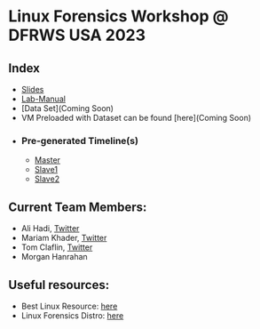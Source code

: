 # Linux Forensics Workshop @ DFRWS USA 2023

## Index
- [Slides](https://github.com/ashemery/LinuxForensics/blob/master/Workshops/DFRWS_USA_2023/Linux-Forensics-Workshop-Slides.pdf)
- [Lab-Manual](https://github.com/ashemery/LinuxForensics/blob/master/Workshops/DFRWS_USA_2023/Linux-Forensics-Workshop-Manual.pdf)
- [Data Set](Coming Soon)
- VM Preloaded with Dataset can be found [here](Coming Soon)
- ### Pre-generated Timeline(s)
  - [Master](https://github.com/ashemery/LinuxForensics/blob/master/Workshops/DFRWS_USA_2023/master.csv)
  - [Slave1](https://github.com/ashemery/LinuxForensics/blob/master/Workshops/DFRWS_USA_2023/slave1.csv)
  - [Slave2](https://github.com/ashemery/LinuxForensics/blob/master/Workshops/DFRWS_USA_2023/slave2.csv)


## Current Team Members:
- Ali Hadi, [Twitter](https://twitter.com/binaryz0ne)
- Mariam Khader, [Twitter](https://twitter.com/maryst33d)
- Tom Claflin, [Twitter](https://twitter.com/_cyberyom)
- Morgan Hanrahan

## Useful resources:
- Best Linux Resource: [here](https://man7.org/tlpi/index.html)
- Linux Forensics Distro: [here](https://tsurugi-linux.org/)

